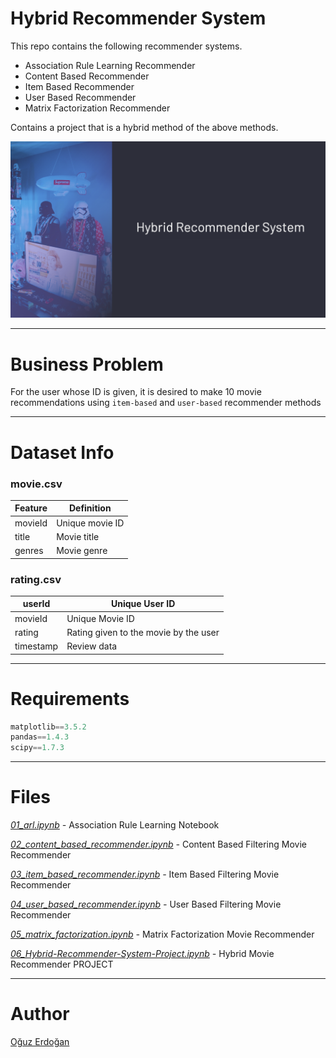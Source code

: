# Hybrid Recommender System

This repo contains the following recommender systems.

- Association Rule Learning Recommender
- Content Based Recommender
- Item Based Recommender
- User Based Recommender
- Matrix Factorization Recommender

Contains a project that is a hybrid method of the above methods.

![Untitled](/images/project.png)

---

# Business Problem

For the user whose ID is given, it is desired to make 10 movie recommendations using `item-based` and `user-based` recommender methods

---

# Dataset Info

### movie.csv

| Feature | Definition |
| --- | --- |
| movieId | Unique movie ID |
| title | Movie title |
| genres | Movie genre |

### rating.csv

| userId | Unique User ID |
| --- | --- |
| movieId | Unique Movie ID |
| rating | Rating given to the movie by the user |
| timestamp | Review data |

---

# Requirements

```python
matplotlib==3.5.2
pandas==1.4.3
scipy==1.7.3
```

---

# **Files**

*[01_arl.ipynb](https://github.com/oguzerdo/recommender-systems/blob/main/01_arl.ipynb) -* Association Rule Learning Notebook

*[02_content_based_recommender.ipynb](https://github.com/oguzerdo/recommender-systems/blob/main/02_content_based_recommender.ipynb) -* Content Based Filtering Movie Recommender

*[03_item_based_recommender.ipynb](https://github.com/oguzerdo/recommender-systems/blob/main/03_item_based_recommender.ipynb) -* Item Based Filtering Movie Recommender

*[04_user_based_recommender.ipynb](https://github.com/oguzerdo/recommender-systems/blob/main/04_user_based_recommender.ipynb) -* User Based Filtering Movie Recommender

*[05_matrix_factorization.ipynb](https://github.com/oguzerdo/recommender-systems/blob/main/05_matrix_factorization.ipynb) -* Matrix Factorization Movie Recommender

*[06_Hybrid-Recommender-System-Project.ipynb](https://github.com/oguzerdo/recommender-systems/blob/main/06_Hybrid-Recommender-System-Project.ipynb) -* Hybrid Movie Recommender PROJECT

---

# Author

[Oğuz Erdoğan](http://www.oguzerdogan.com)